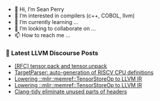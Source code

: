 - 👋 Hi, I’m Sean Perry
- 👀 I’m interested in compilers (c++, COBOL, llvm)
- 🌱 I’m currently learning ...
- 💞️ I’m looking to collaborate on ...
- 📫 How to reach me ...

<!---
s66perry/s66perry is a ✨ special ✨ repository because its `README.md` (this file) appears on your GitHub profile.
You can click the Preview link to take a look at your changes.
--->
### 📕 Latest LLVM Discourse Posts

<!-- DISCOURSE-LLVM:START -->
- [[RFC] tensor.pack and tensor.unpack](https://discourse.llvm.org/t/rfc-tensor-pack-and-tensor-unpack/66408#post_9)
- [TargetParser: auto-generation of RISCV CPU definitions](https://discourse.llvm.org/t/targetparser-auto-generation-of-riscv-cpu-definitions/66419#post_2)
- [Lowering ::mlir::memref::TensorStoreOp to LLVM IR](https://discourse.llvm.org/t/lowering-tensorstoreop-to-llvm-ir/66425#post_2)
- [Lowering ::mlir::memref::TensorStoreOp to LLVM IR](https://discourse.llvm.org/t/lowering-tensorstoreop-to-llvm-ir/66425#post_1)
- [Clang-tidy eliminate unused parts of headers](https://discourse.llvm.org/t/clang-tidy-eliminate-unused-parts-of-headers/66424#post_1)
<!-- DISCOURSE-LLVM:END -->
